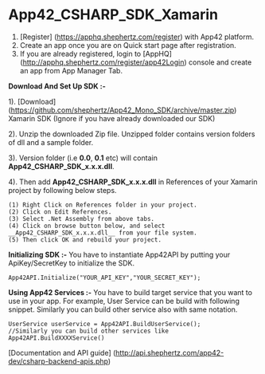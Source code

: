 App42_CSHARP_SDK_Xamarin
================

1. [Register] (https://apphq.shephertz.com/register) with App42 platform.
2. Create an app once you are on Quick start page after registration.
3. If you are already registered, login to [AppHQ] (http://apphq.shephertz.com/register/app42Login) console and create an app from App Manager Tab.

__Download And Set Up SDK :-__

1). [Download] (https://github.com/shephertz/App42_Mono_SDK/archive/master.zip) Xamarin SDK (Ignore if you have already downloaded our SDK)

2). Unzip the downloaded Zip file. Unzipped folder contains version folders of dll and a sample folder.

3). Version folder (i.e __0.0__, __0.1__ etc) will contain __App42_CSHARP_SDK_x.x.x.dll__.

4). Then add __App42_CSHARP_SDK_x.x.x.dll__ in References of your Xamarin project by following below steps.
  
    (1) Right Click on References folder in your project.
	(2) Click on Edit References.
	(3) Select .Net Assembly from above tabs.
	(4) Click on browse button below, and select __App42_CSHARP_SDK_x.x.x.dll__ from your file system.
	(5) Then click OK and rebuild your project.
	

__Initializing SDK :-__
You have to instantiate App42API by putting your ApiKey/SecretKey to initialize the SDK.

```
App42API.Initialize("YOUR_API_KEY","YOUR_SECRET_KEY"); 
```

__Using App42 Services :-__
 You have to build target service that you want to use in your app. For example, User Service can be build with following snippet. Similarly you can build other service also with same notation.
 
```
UserService userService = App42API.BuildUserService();
//Similarly you can build other services like App42API.BuildXXXXService()
```

[Documentation and API guide] (http://api.shephertz.com/app42-dev/csharp-backend-apis.php)
